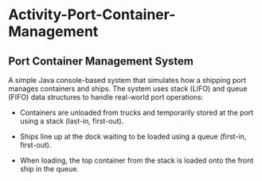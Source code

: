 # Activity-Port-Container-Management

## Port Container Management System

A simple Java console-based system that simulates how a shipping port manages containers and ships.
The system uses stack (LIFO) and queue (FIFO) data structures to handle real-world port operations:

- Containers are unloaded from trucks and temporarily stored at the port using a stack (last-in, first-out).

- Ships line up at the dock waiting to be loaded using a queue (first-in, first-out).

- When loading, the top container from the stack is loaded onto the front ship in the queue.
